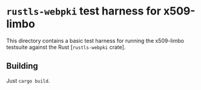 # `rustls-webpki` test harness for x509-limbo

This directory contains a basic test harness for running the x509-limbo
testsuite against the Rust [`rustls-webpki` crate].

[`webpki` crate]: https://docs.rs/rustls-webpki/latest/rustls-webpki/index.html

## Building

Just `cargo build`.
